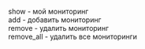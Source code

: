 show - мой мониторинг  
add - добавить мониторинг  
remove - удалить мониторинг  
remove_all - удалить все мониторинги
